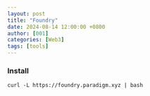 ```yaml
---
layout: post
title: "Foundry"
date: 2024-08-14 12:00:00 +0800
author: [001]
categories: [Web3]
tags: [tools]
---
```


### Install
`curl -L https://foundry.paradigm.xyz | bash`


